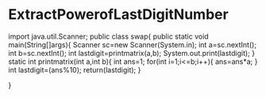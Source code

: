 # ExtractPowerofLastDigitNumber
import java.util.Scanner;
 public class swap{
    public static void main(String[]args){
        Scanner sc=new Scanner(System.in);
        int a=sc.nextInt();
        int b=sc.nextInt();
        int lastdigit=printmatrix(a,b);
        System.out.print(lastdigit);
    }
    static int printmatrix(int a,int b){
        int ans=1;
        for(int i=1;i<=b;i++){
            ans=ans*a;
        }
        int lastdigit=(ans%10);
        return(lastdigit);
    }
    
 }
